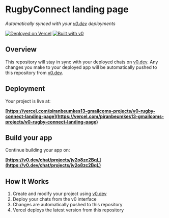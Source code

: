 # RugbyConnect landing page

*Automatically synced with your [v0.dev](https://v0.dev) deployments*

[![Deployed on Vercel](https://img.shields.io/badge/Deployed%20on-Vercel-black?style=for-the-badge&logo=vercel)](https://vercel.com/piranbeumkes13-gmailcoms-projects/v0-rugby-connect-landing-page)
[![Built with v0](https://img.shields.io/badge/Built%20with-v0.dev-black?style=for-the-badge)](https://v0.dev/chat/projects/jv2o8zc2BqL)

## Overview

This repository will stay in sync with your deployed chats on [v0.dev](https://v0.dev).
Any changes you make to your deployed app will be automatically pushed to this repository from [v0.dev](https://v0.dev).

## Deployment

Your project is live at:

**[https://vercel.com/piranbeumkes13-gmailcoms-projects/v0-rugby-connect-landing-page](https://vercel.com/piranbeumkes13-gmailcoms-projects/v0-rugby-connect-landing-page)**

## Build your app

Continue building your app on:

**[https://v0.dev/chat/projects/jv2o8zc2BqL](https://v0.dev/chat/projects/jv2o8zc2BqL)**

## How It Works

1. Create and modify your project using [v0.dev](https://v0.dev)
2. Deploy your chats from the v0 interface
3. Changes are automatically pushed to this repository
4. Vercel deploys the latest version from this repository